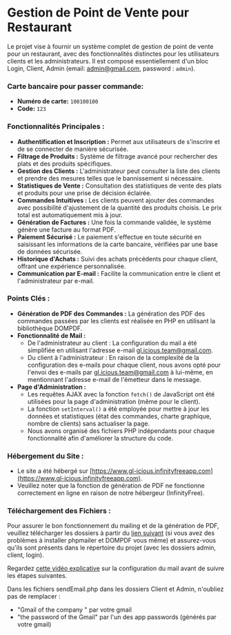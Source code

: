 # Gestion de Point de Vente pour Restaurant

Le projet vise à fournir un système complet de gestion de point de vente pour un restaurant, avec des fonctionnalités distinctes pour les utilisateurs clients et les administrateurs. Il est composé essentiellement d'un bloc Login, Client, Admin (email: admin@gmail.com, password : `admin`).

### Carte bancaire pour passer commande:
- **Numéro de carte:** `100100100`
- **Code:** `123`

### Fonctionnalités Principales :

- **Authentification et Inscription :** Permet aux utilisateurs de s'inscrire et de se connecter de manière sécurisée.
- **Filtrage de Produits :** Système de filtrage avancé pour rechercher des plats et des produits spécifiques.
- **Gestion des Clients :** L'administrateur peut consulter la liste des clients et prendre des mesures telles que le bannissement si nécessaire.
- **Statistiques de Vente :** Consultation des statistiques de vente des plats et produits pour une prise de décision éclairée.
- **Commandes Intuitives :** Les clients peuvent ajouter des commandes avec possibilité d'ajustement de la quantité des produits choisis. Le prix total est automatiquement mis à jour.
- **Génération de Factures :** Une fois la commande validée, le système génère une facture au format PDF.
- **Paiement Sécurisé :** Le paiement s'effectue en toute sécurité en saisissant les informations de la carte bancaire, vérifiées par une base de données sécurisée.
- **Historique d'Achats :** Suivi des achats précédents pour chaque client, offrant une expérience personnalisée.
- **Communication par E-mail :** Facilite la communication entre le client et l'administrateur par e-mail.

### Points Clés :

- **Génération de PDF des Commandes :** La génération des PDF des commandes passées par les clients est réalisée en PHP en utilisant la bibliothèque DOMPDF.
- **Fonctionnalité de Mail :**
   - De l'administrateur au client : La configuration du mail a été simplifiée en utilisant l'adresse e-mail gl.icious.team@gmail.com.
   - Du client à l'administrateur : En raison de la complexité de la configuration des e-mails pour chaque client, nous avons opté pour l'envoi des e-mails par gl.icious.team@gmail.com à lui-même, en mentionnant l'adresse e-mail de l'émetteur dans le message.
- **Page d'Administration :**
   - Les requêtes AJAX avec la fonction `fetch()` de JavaScript ont été utilisées pour la page d'administration (même pour le client).
   - La fonction `setInterval()` a été employée pour mettre à jour les données et statistiques (état des commandes, charte graphique, nombre de clients) sans actualiser la page.
   - Nous avons organisé des fichiers PHP indépendants pour chaque fonctionnalité afin d'améliorer la structure du code.

### Hébergement du Site :
- Le site a été hébergé sur [https://www.gl-icious.infinityfreeapp.com](https://www.gl-icious.infinityfreeapp.com).
- Veuillez noter que la fonction de génération de PDF ne fonctionne correctement en ligne en raison de notre hébergeur (InfinityFree).

### Téléchargement des Fichiers :
Pour assurer le bon fonctionnement du mailing et de la génération de PDF, veuillez télécharger les dossiers à partir du [lien suivant](https://drive.google.com/drive/folders/1N1yO7qOEPOBPj5e612ON8FuSliargdPg) (si vous avez des problèmes à installer phpmailer et DOMPDF vous même) et assurez-vous qu'ils sont présents dans le répertoire du projet (avec les dossiers admin, client, login).

Regardez [cette vidéo explicative](https://www.youtube.com/watch?v=sKJ_Mzc7hM8&ab_channel=Mailmeteor) sur la configuration du mail avant de suivre les étapes suivantes.

Dans les fichiers sendEmail.php dans les dossiers Client et Admin, n'oubliez pas de remplacer :
- "Gmail of the company " par votre gmail
- "the password of the Gmail" par l'un des app passwords (générés par votre gmail)
